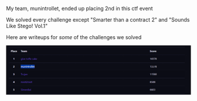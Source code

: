 My team, munintrollet, ended up placing 2nd in this ctf event

We solved every challenge except "Smarter than a contract 2" and "Sounds Like Stego! Vol.1"

Here are writeups for *some* of the challenges we solved

![alt text](https://github.com/MatsHeggelund/Writeups/blob/main/UiA%20CTF%202024/scoreboard.png)
